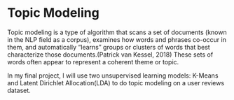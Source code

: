 # Topic Modeling
Topic modeling is a type of algorithm that scans a set of documents (known in the NLP field as a corpus), examines how words and phrases co-occur in them, and automatically “learns” groups or clusters of words that best characterize those documents.(Patrick van Kessel, 2018) These sets of words often appear to represent a coherent theme or topic.

In my final project, I will use two unsupervised learning models: K-Means and Latent Dirichlet Allocation(LDA) to do topic modeling on a user reviews dataset.
